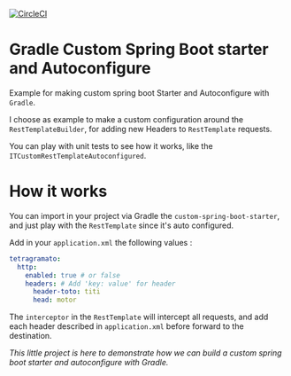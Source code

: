 [![CircleCI](https://circleci.com/gh/Tetragramato/gradle-custom-spring-boot-starter/tree/master.svg?style=shield)](https://circleci.com/gh/Tetragramato/gradle-custom-spring-boot-starter/tree/master)
# Gradle Custom Spring Boot starter and Autoconfigure

Example for making custom spring boot Starter and Autoconfigure with `Gradle`.

I choose as example to make a custom configuration around the `RestTemplateBuilder`, for adding new Headers to `RestTemplate` requests. 

You can play with unit tests to see how it works, like the `ITCustomRestTemplateAutoconfigured`.

# How it works

You can import in your project via Gradle the `custom-spring-boot-starter`, and just play with the `RestTemplate` since it's auto configured.

Add in your `application.xml` the following values :

```yaml
tetragramato:
  http:
    enabled: true # or false
    headers: # Add 'key: value' for header
      header-toto: titi
      head: motor
```

The `interceptor` in the `RestTemplate` will intercept all requests, and add each header described in `application.xml` before forward to the destination.

_This little project is here to demonstrate how we can build a custom spring boot starter and autoconfigure with Gradle._